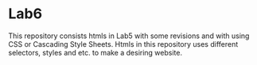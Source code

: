 # Lab6
This repository consists htmls in Lab5 with some revisions and with using CSS or Cascading Style Sheets.
Htmls in this repository uses different selectors, styles and etc. to make a desiring website.
